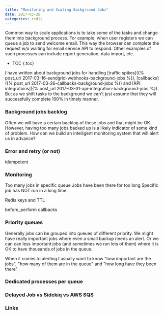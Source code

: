```yaml
---
title: "Monitoring and Scaling Background Jobs"
date: 2017-05-26
categories: redis
---
```


Common way to scale applications is to take some of the tasks and change them into background process.  For example, when user registers we can queue a job to send welcome email.  This way the browser can complete the request w/o waiting for email service API to respond.  Other examples of such processes can include report generation, data import, etc.  

* TOC
{:toc}

I have written about background jobs for handling [traffic spikes]({% post_url 2017-03-16-sendgrid-webhooks-background-jobs %}), [callbacks]({% post_url 2017-03-26-callbacks-background-jobs %}) and [API integrations]({% post_url 2017-03-31-api-integration-background-jobs %}).  But as we shift tasks to the background we can't just assume that they will successfully complete 100% in timely manner.  


### Background jobs backlog

Often we will have a certain backlog of these jobs and that might be OK.  However, having too many jobs backed up is a likely indicator of some kind of problem.  How can we build an intelligent monitoring system that will alert us in advance?  

### Error and retry (or not)

idempotent

### Monitoring

Too many jobs in specific queue
Jobs have been there for too long
Specific job has NOT run in a long time

Redis keys and TTL

before_perform callbacks

### Priority queues

Generally jobs can be grouped into queues of different priority.  We might have really important jobs where even a small backup needs an alert.  Or we can can less important jobs (and sometimes we run lots of them) where it is OK to have thousands of jobs in the queue.  

When it comes to alerting I usually want to know "how important are the jobs", "how many of them are in the queue" and "how long have they been there".  


### Dedicated processes per queue



### Delayed Job vs Sidekiq vs AWS SQS


### Links
